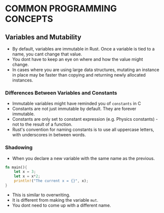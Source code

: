 # COMMON PROGRAMMING CONCEPTS

## Variables and Mutability

- By default, variables are immutable in Rust. Once  a variable is tied to a name, you cant change that value.
- You dont have to keep an eye on where and how the value might change.
- In cases where you are using large data structures, mutating an instance in place may be faster than copying and returning newly allocated instances.

### Differences Between Variables and Constants
- Immutable variables might have reminded you of `constants` in C
- Constants are not just immutable by default. They are forever immutable.
- Constants are only set to constant expression (e.g. Physics constants) - not to the result of a function.
- Rust's convention for naming constants is to use all uppercase letters, with underscores in between words.


### Shadowing
- When you declare a new variable with the same name as the previous.
```Rust
fn main(){
    let x = 3;
    let x = x*2;
    println!("The current x = {}", x);
}
```
- This is similar to overwriting.
- It is different from making the variable `mut`.
- You dont need to come up with a different name.
